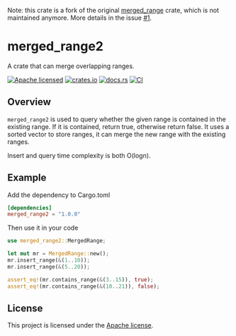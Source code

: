 Note: this crate is a fork of the original [merged_range](https://github.com/datenlord/merged_range) crate, which is not maintained anymore. More details in the issue [#1](https://github.com/dlight/merged_range2/issues/1).

# merged_range2

A crate that can merge overlapping ranges.

[![Apache licensed][apache-badge]][apache-url]
[![crates.io][crates-badge]][crate-url]
[![docs.rs][docs-badge]][docs-url]
[![CI][actions-badge]][actions-url]

[apache-badge]: https://img.shields.io/badge/license-Apache-blue.svg
[apache-url]: https://github.com/dlight/merged_range2/blob/master/LICENSE
[crates-badge]: https://img.shields.io/crates/v/merged_range2.svg
[crate-url]: https://crates.io/crates/merged_range2
[docs-badge]: https://img.shields.io/docsrs/merged_range2
[docs-url]: https://docs.rs/merged_range2
[actions-badge]: https://github.com/dlight/merged_range2/actions/workflows/ci.yml/badge.svg
[actions-url]: https://github.com/dlight/merged_range2/actions/workflows/ci.yml


## Overview

`merged_range2` is used to query whether the given range is contained in the existing range. If it is contained, return true, otherwise return false. It uses a sorted vector to store ranges, it can merge the new range with the existing ranges.

Insert and query time complexity is both O(logn).

## Example

Add the dependency to Cargo.toml

```toml
[dependencies]
merged_range2 = "1.0.0"
```

Then use it in your code

```rust
use merged_range2::MergedRange;

let mut mr = MergedRange::new();
mr.insert_range(&(1..10));
mr.insert_range(&(5..20));

assert_eq!(mr.contains_range(&(3..15)), true);
assert_eq!(mr.contains_range(&(10..21)), false);
```

## License

This project is licensed under the [Apache license][apache-url].
